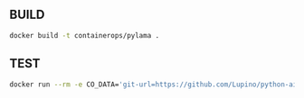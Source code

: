 ## BUILD

```bash
docker build -t containerops/pylama .
```

## TEST

```bash
docker run --rm -e CO_DATA='git-url=https://github.com/Lupino/python-aio-periodic.git' containerops/pylama
```
